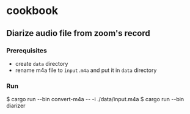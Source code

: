 # cookbook

## Diarize audio file from zoom's record
### Prerequisites
- create `data` directory
- rename m4a file to `input.m4a` and put it in `data` directory

### Run
$ cargo run --bin convert-m4a -- -i ./data/input.m4a
$ cargo run --bin diarizer
